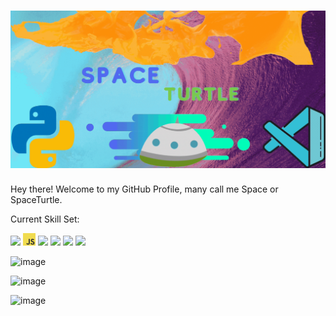 # ![image](https://github.com/Space-Turtle0/Space-Turtle0/blob/main/Space.gif)

Hey there! Welcome to my GitHub Profile, many call me Space or SpaceTurtle. 

Current Skill Set:

<code><img height="20" src="https://iconarchive.com/download/i106224/papirus-team/papirus-apps/python.ico"></code>
<code><img height="20" src="https://raw.githubusercontent.com/github/explore/80688e429a7d4ef2fca1e82350fe8e3517d3494d/topics/javascript/javascript.png"></code>
<code><img height="20" src="https://community.infoblox.com/t5/image/serverpage/image-id/2195iA290BF7E3BA6064D/image-size/large/is-moderation-mode/true?v=1.0&px=999"></code>
<code><img height="20" src="https://images.vexels.com/media/users/3/166383/isolated/preview/6024bc5746d7436c727825dc4fc23c22-html-programming-language-icon-by-vexels.png"></code>
<code><img height="20" src="https://img.icons8.com/plasticine/2x/visual-studio-code-2019.png"></code>
<code><img height="20" src="https://developer.apple.com/design/human-interface-guidelines/macos/images/app-icon-realistic-materials_2x.png"></code>


![image](https://github-readme-stats.vercel.app/api/pin/?username=MRP-PortalBot&repo=PortalBot&theme=dark) 

![image](https://github-readme-stats.vercel.app/api?username=Space-Turtle0&show_icons=true&theme=onedark)

![image](https://github-readme-stats.vercel.app/api/top-langs/?username=Space-Turtle0&theme=dark)



















